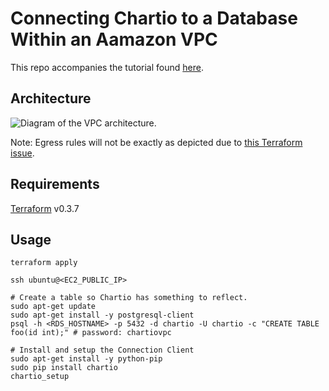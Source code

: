 # Connecting Chartio to a Database Within an Aamazon VPC

This repo accompanies the tutorial found [here](http://support.chartio.com/connecting-to-a-database-within-an-amazon-vpc).

## Architecture

![](http://f.cl.ly/items/1f392L1z2F3d0k3F032a/00.png "Diagram of the VPC architecture.")

Note: Egress rules will not be exactly as depicted due to [this Terraform issue](https://github.com/hashicorp/terraform/issues/1169).

## Requirements

[Terraform](https://www.terraform.io/) v0.3.7

## Usage

```
terraform apply

ssh ubuntu@<EC2_PUBLIC_IP>

# Create a table so Chartio has something to reflect.
sudo apt-get update
sudo apt-get install -y postgresql-client
psql -h <RDS_HOSTNAME> -p 5432 -d chartio -U chartio -c "CREATE TABLE foo(id int);" # password: chartiovpc

# Install and setup the Connection Client
sudo apt-get install -y python-pip
sudo pip install chartio
chartio_setup
```
